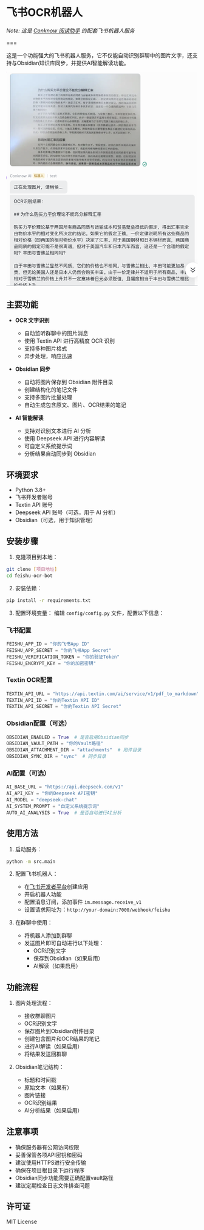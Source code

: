 # 飞书OCR机器人

*Note: 这是 [Conknow 阅读助手](../README.md) 的配套飞书机器人服务*

===

这是一个功能强大的飞书机器人服务，它不仅能自动识别群聊中的图片文字，还支持与Obsidian知识库同步，并提供AI智能解读功能。

![screenshot](./function_presentation.png)

## 主要功能

- **OCR 文字识别**
  - 自动监听群聊中的图片消息
  - 使用 Textin API 进行高精度 OCR 识别
  - 支持多种图片格式
  - 异步处理，响应迅速

- **Obsidian 同步**
  - 自动将图片保存到 Obsidian 附件目录
  - 创建结构化的笔记文件
  - 支持多图片批量处理
  - 自动生成包含原文、图片、OCR结果的笔记

- **AI 智能解读**
  - 支持对识别文本进行 AI 分析
  - 使用 Deepseek API 进行内容解读
  - 可自定义系统提示词
  - 分析结果自动同步到 Obsidian

## 环境要求

- Python 3.8+
- 飞书开发者账号
- Textin API 账号
- Deepseek API 账号（可选，用于 AI 分析）
- Obsidian（可选，用于知识管理）

## 安装步骤

1. 克隆项目到本地：
```bash
git clone [项目地址]
cd feishu-ocr-bot
```

2. 安装依赖：
```bash
pip install -r requirements.txt
```

3. 配置环境变量：
编辑 `config/config.py` 文件，配置以下信息：

### 飞书配置
```python
FEISHU_APP_ID = "你的飞书App ID"
FEISHU_APP_SECRET = "你的飞书App Secret"
FEISHU_VERIFICATION_TOKEN = "你的验证Token"
FEISHU_ENCRYPT_KEY = "你的加密密钥"
```

### Textin OCR配置
```python
TEXTIN_API_URL = "https://api.textin.com/ai/service/v1/pdf_to_markdown"
TEXTIN_API_ID = "你的Textin API ID"
TEXTIN_API_SECRET = "你的Textin API Secret"
```

### Obsidian配置（可选）
```python
OBSIDIAN_ENABLED = True  # 是否启用Obsidian同步
OBSIDIAN_VAULT_PATH = "你的Vault路径"
OBSIDIAN_ATTACHMENT_DIR = "attachments"  # 附件目录
OBSIDIAN_SYNC_DIR = "sync"  # 同步目录
```

### AI配置（可选）
```python
AI_BASE_URL = "https://api.deepseek.com/v1"
AI_API_KEY = "你的Deepseek API密钥"
AI_MODEL = "deepseek-chat"
AI_SYSTEM_PROMPT = "自定义系统提示词"
AUTO_AI_ANALYSIS = True  # 是否自动进行AI分析
```

## 使用方法

1. 启动服务：
```bash
python -m src.main
```

2. 配置飞书机器人：
   - 在[飞书开发者平台](https://open.feishu.cn/)创建应用
   - 开启机器人功能
   - 配置消息订阅，添加事件 `im.message.receive_v1`
   - 设置请求网址为：`http://your-domain:7000/webhook/feishu`

3. 在群聊中使用：
   - 将机器人添加到群聊
   - 发送图片即可自动进行以下处理：
     - OCR识别文字
     - 保存到Obsidian（如果启用）
     - AI解读（如果启用）

## 功能流程

1. 图片处理流程：
   - 接收群聊图片
   - OCR识别文字
   - 保存图片到Obsidian附件目录
   - 创建包含图片和OCR结果的笔记
   - 进行AI解读（如果启用）
   - 将结果发送回群聊

2. Obsidian笔记结构：
   - 标题和时间戳
   - 原始文本（如果有）
   - 图片链接
   - OCR识别结果
   - AI分析结果（如果启用）

## 注意事项

- 确保服务器有公网访问权限
- 妥善保管各项API密钥和密码
- 建议使用HTTPS进行安全传输
- 确保在项目根目录下运行程序
- Obsidian同步功能需要正确配置vault路径
- 建议定期检查日志文件排查问题

## 许可证

MIT License 